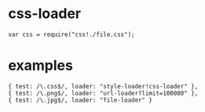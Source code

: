 # css-loader 

    var css = require("css!./file.css");

# examples 

    { test: /\.css$/, loader: "style-loader!css-loader" },
    { test: /\.png$/, loader: "url-loader?limit=100000" },
    { test: /\.jpg$/, loader: "file-loader" }